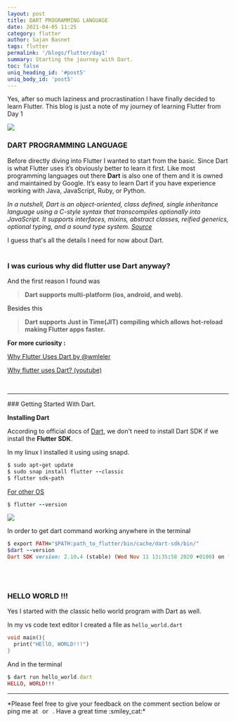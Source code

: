 ```yaml
---
layout: post
title: DART PROGRAMMING LANGUAGE
date: 2021-04-05 11:25
category: flutter
author: Sajan Basnet
tags: flutter
permalink: '/blogs/flutter/day1'
summary: Starting the journey with Dart.
toc: false
uniq_heading_id: '#post5'
uniq_body_id: 'post5'
---
```


Yes, after so much laziness and procrastination I have finally decided to learn Flutter. This blog is just a note of my journey of learning Flutter from Day 1


<img class= "img-fluid img-thumbnail" src="{{site.baseurl}}/assets/img/programming.jpeg">


### DART PROGRAMMING LANGUAGE

Before directly diving into Flutter I wanted to start from the basic. Since Dart is what Flutter uses it’s obviously better to learn it first.
Like most programming languages out there **Dart** is also one of them and it is owned and maintained by Google. It’s easy to learn Dart if you have experience working with Java, JavaScript, Ruby, or Python. 

*In a nutshell, Dart is an object-oriented, class defined, single inheritance language using a C-style syntax that transcompiles optionally into JavaScript. It supports interfaces, mixins, abstract classes, reified generics, optional typing, and a sound type system.* [*Source*](https://flutterbyexample.com/lesson/about-dart#why-does-flutter-use-dart)

I guess that's all the details I need for now about Dart.
<br>
<br>

### I was curious why did flutter use Dart anyway?

And the first reason I found was

 > **Dart supports multi-platform (ios, android, and web)**.

Besides this 

> **Dart supports Just in Time(JIT) compiling which allows hot-reload making Flutter apps faster.**

**For more curiosity :**

[Why Flutter Uses Dart by @wmleler](https://hackernoon.com/why-flutter-uses-dart-dd635a054ebf)

[Why flutter uses Dart? (youtube)](https://www.youtube.com/watch?v=5F-6n_2XWR8&feature=emb_logo)


<br>

<hr>
### Getting Started With Dart.

**Installing Dart**

According to official docs of [Dart](https://dart.dev/get-dart), we don't need to install Dart SDK if we install the **Flutter SDK**. 

In my linux I installed it using  using snapd.

```ruby
$ sudo apt-get update
$ sudo snap install flutter --classic
$ flutter sdk-path
```

[For other OS ](https://flutter.dev/docs/get-started/install)


```ruby
$ flutter --version
```
<img class= "img-fluid img-thumbnail" src="{{site.baseurl}}/assets/img/flutter_version.png">

In order to get dart command working anywhere in the terminal

```ruby
$ export PATH="$PATH:path_to_flutter/bin/cache/dart-sdk/bin/"
$dart --version
Dart SDK version: 2.10.4 (stable) (Wed Nov 11 13:35:58 2020 +0100) on "linux_x64"
```
<br>
<br>


### HELLO WORLD !!!

Yes I started with the classic hello world program with Dart as well. 

In my vs code text editor I created a file as `hello_world.dart` 

```dart
void main(){
  print("HEllO, WORLD!!!")
}
```

And in the terminal 

```ruby
$ dart run hello_world.dart
HELLO, WORLD!!!
```

<hr>
*Please feel free to give your feedback on the comment section below or ping me at <a aria-label="Send email" href="mailto:sajanbasnet75@gmail.com"><i class="icon fa fa-envelope" style="font-size:32px; margin: 0px 3px;"></i></a> or  <a aria-label="My LinkedIn" target="_blank" href="https://www.linkedin.com/in/sajan-basnet-b4b1b0148/"><i class="icon fa fa-linkedin-square" style="font-size:32px; margin: 0px 3px;" aria-hidden="true"></i></a>. Have a great time :smiley_cat:*

